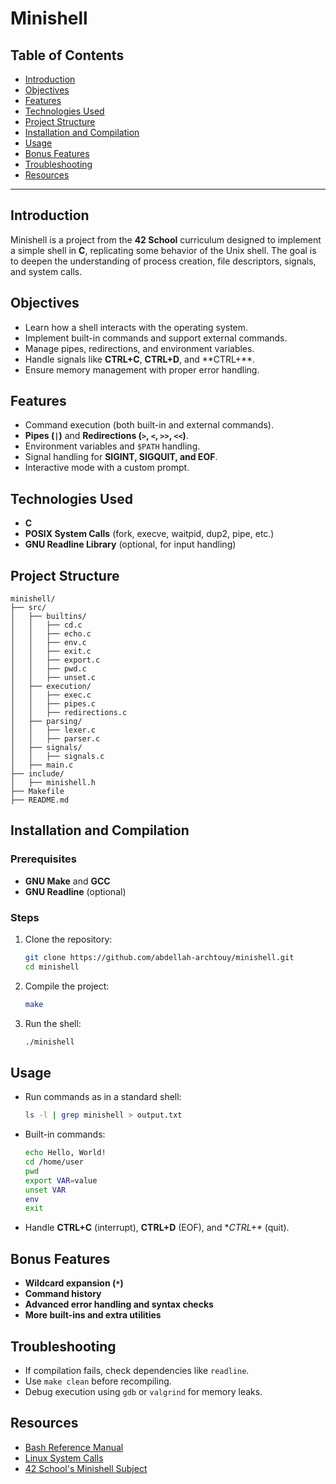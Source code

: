 # Minishell

## Table of Contents
- [Introduction](#introduction)
- [Objectives](#objectives)
- [Features](#features)
- [Technologies Used](#technologies-used)
- [Project Structure](#project-structure)
- [Installation and Compilation](#installation-and-compilation)
- [Usage](#usage)
- [Bonus Features](#bonus-features)
- [Troubleshooting](#troubleshooting)
- [Resources](#resources)

---

## Introduction
Minishell is a project from the **42 School** curriculum designed to implement a simple shell in **C**, replicating some behavior of the Unix shell. The goal is to deepen the understanding of process creation, file descriptors, signals, and system calls.

## Objectives
- Learn how a shell interacts with the operating system.
- Implement built-in commands and support external commands.
- Manage pipes, redirections, and environment variables.
- Handle signals like **CTRL+C**, **CTRL+D**, and **CTRL+\**.
- Ensure memory management with proper error handling.

## Features
- Command execution (both built-in and external commands).
- **Pipes (`|`)** and **Redirections (`>`, `<`, `>>`, `<<`)**.
- Environment variables and `$PATH` handling.
- Signal handling for **SIGINT, SIGQUIT, and EOF**.
- Interactive mode with a custom prompt.

## Technologies Used
- **C**
- **POSIX System Calls** (fork, execve, waitpid, dup2, pipe, etc.)
- **GNU Readline Library** (optional, for input handling)

## Project Structure
```
minishell/
├── src/
│   ├── builtins/
│   │   ├── cd.c
│   │   ├── echo.c
│   │   ├── env.c
│   │   ├── exit.c
│   │   ├── export.c
│   │   ├── pwd.c
│   │   ├── unset.c
│   ├── execution/
│   │   ├── exec.c
│   │   ├── pipes.c
│   │   ├── redirections.c
│   ├── parsing/
│   │   ├── lexer.c
│   │   ├── parser.c
│   ├── signals/
│   │   ├── signals.c
│   ├── main.c
├── include/
│   ├── minishell.h
├── Makefile
├── README.md
```

## Installation and Compilation
### Prerequisites
- **GNU Make** and **GCC**
- **GNU Readline** (optional)

### Steps
1. Clone the repository:
   ```sh
   git clone https://github.com/abdellah-archtouy/minishell.git
   cd minishell
   ```
2. Compile the project:
   ```sh
   make
   ```
3. Run the shell:
   ```sh
   ./minishell
   ```

## Usage
- Run commands as in a standard shell:
  ```sh
  ls -l | grep minishell > output.txt
  ```
- Built-in commands:
  ```sh
  echo Hello, World!
  cd /home/user
  pwd
  export VAR=value
  unset VAR
  env
  exit
  ```
- Handle **CTRL+C** (interrupt), **CTRL+D** (EOF), and **CTRL+\** (quit).

## Bonus Features
- **Wildcard expansion (`*`)**
- **Command history**
- **Advanced error handling and syntax checks**
- **More built-ins and extra utilities**

## Troubleshooting
- If compilation fails, check dependencies like `readline`.
- Use `make clean` before recompiling.
- Debug execution using `gdb` or `valgrind` for memory leaks.

## Resources
- [Bash Reference Manual](https://www.gnu.org/software/bash/manual/)
- [Linux System Calls](https://man7.org/linux/man-pages/)
- [42 School's Minishell Subject](https://github.com/42School/minishell)

